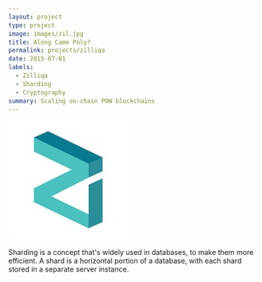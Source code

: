 ```yaml
---
layout: project
type: project
image: images/zil.jpg
title: Along Came Poly?
permalink: projects/zilliqa
date: 2015-07-01
labels:
  - Zilliqa
  - Sharding
  - Cryptography
summary: Scaling on-chain POW blockchains
---
```


<img class="ui medium right floated rounded image" src="/images/zil.jpg">

Sharding is a concept that's widely used in databases, to make them more efficient. A shard is a horizontal portion of a database, with each shard stored in a separate server instance.
